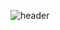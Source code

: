 ![header](https://capsule-render.vercel.app/api?type=Waving&color=auto&height=300&section=header&text=kongom2&fontSize=90)
